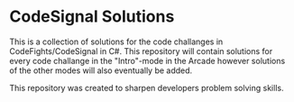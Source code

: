 # CodeSignal Solutions
This is a collection of solutions for the code challanges in CodeFights/CodeSignal in C#. 
This repository will contain solutions for every code challange in the "Intro"-mode in the Arcade 
however solutions of the other modes will also eventually be added.

This repository was created to sharpen developers problem solving skills.
